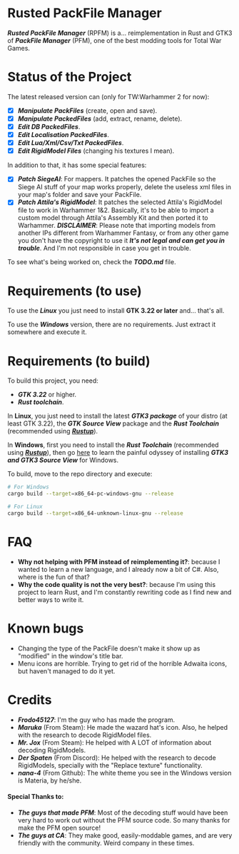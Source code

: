 # Rusted PackFile Manager
***Rusted PackFile Manager*** (RPFM) is a... reimplementation in Rust and GTK3 of ***PackFile Manager*** (PFM), one of the best modding tools for Total War Games.

# Status of the Project
The latest released version can (only for TW:Warhammer 2 for now):
- [x] ***Manipulate PackFiles*** (create, open and save).
- [x] ***Manipulate PackedFiles*** (add, extract, rename, delete).
- [x] ***Edit DB PackedFiles***.
- [x] ***Edit Localisation PackedFiles***.
- [x] ***Edit Lua/Xml/Csv/Txt PackedFiles***.
- [x] ***Edit RigidModel Files*** (changing his textures I mean).

In addition to that, it has some special features:
- [x] ***Patch SiegeAI***: For mappers. It patches the opened PackFile so the Siege AI stuff of your map works properly, delete the useless xml files in your map's folder and save your PackFile.
- [x] ***Patch Attila's RigidModel***: It patches the selected Attila's RigidModel file to work in Warhammer 1&2. Basically, it's to be able to import a custom model through Attila's Assembly Kit and then ported it to Warhammer. ***DISCLAIMER***: Please note that importing models from another IPs different from Warhammer Fantasy, or from any other game you don't have the copyright to use it ***It's not legal and can get you in trouble***. And I'm not responsible in case you get in trouble.

To see what's being worked on, check the ***TODO.md*** file.

# Requirements (to use)
To use the ***Linux*** you just need to install **GTK 3.22 or later** and... that's all.

To use the ***Windows*** version, there are no requirements. Just extract it somewhere and execute it.


# Requirements (to build)
To build this project, you need:
* ***GTK 3.22*** or higher.
* ***Rust toolchain***.

In **Linux**, you just need to install the latest ***GTK3 package*** of your distro (at least GTK 3.22), the ***GTK Source View*** package and the ***Rust Toolchain*** (recommended using [***Rustup***][Rustup download]).

In **Windows**, first you need to install the ***Rust Toolchain*** (recommended using [***Rustup***][Rustup download]), then go [here][Gtk-rs requeriments] to learn the painful odyssey of installing ***GTK3 and GTK3 Source View*** for Windows.

To build, move to the repo directory and execute:
```bash
# For Windows
cargo build --target=x86_64-pc-windows-gnu --release

# For Linux
cargo build --target=x86_64-unknown-linux-gnu --release
```

# FAQ
- **Why not helping with PFM instead of reimplementing it?**: because I wanted to learn a new language, and I already now a bit of C#. Also, where is the fun of that?
- **Why the code quality is not the very best?**: because I'm using this project to learn Rust, and I'm constantly rewriting code as I find new and better ways to write it.

# Known bugs
- Changing the type of the PackFile doesn't make it show up as "modified" in the window's title bar.
- Menu icons are horrible. Trying to get rid of the horrible Adwaita icons, but haven't managed to do it yet.

# Credits
- ***Frodo45127***: I'm the guy who has made the program.
- ***Maruka*** (From Steam): He made the wazard hat's icon. Also, he helped with the research to decode RigidModel files.
- ***Mr. Jox*** (From Steam): He helped with A LOT of information about decoding RigidModels.
- ***Der Spaten*** (From Discord): He helped with the research to decode RigidModels, specially with the "Replace texture" functionality.
- ***nana-4*** (From Github): The white theme you see in the Windows version is Materia, by he/she.

#### Special Thanks to:
- ***The guys that made PFM***: Most of the decoding stuff would have been very hard to work out without the PFM source code. So many thanks for make the PFM open source!
- ***The guys at CA***: They make good, easily-moddable games, and are very friendly with the community. Weird company in these times.

[Rustup download]: https://www.rustup.rs/ "Here you can download it :)"
[Gtk-rs requeriments]: http://gtk-rs.org/docs-src/requirements.html "Installation Tutorial for GTK3 in Windows"
